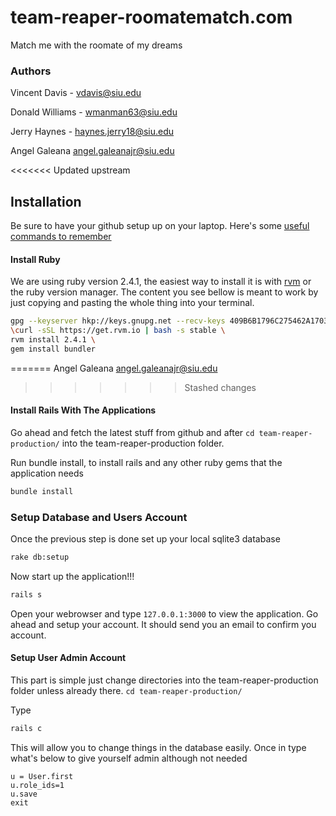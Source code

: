# team-reaper-roomatematch.com
Match me with the roomate of my dreams

### Authors
Vincent Davis - vdavis@siu.edu

Donald Williams - wmanman63@siu.edu

Jerry Haynes - haynes.jerry18@siu.edu

Angel Galeana angel.galeanajr@siu.edu

<<<<<<< Updated upstream
## Installation
Be sure to have your github setup up on your laptop. Here's some [useful commands to remember](https://github.com/SIU-CS/team-reaper-production/wiki/Git-Commands)
#### Install Ruby
We are using ruby version 2.4.1, the easiest way to install it is with [rvm](https://rvm.io) or the ruby version manager. The content you see bellow is meant to work by just copying and pasting the whole thing into your terminal.
```bash
gpg --keyserver hkp://keys.gnupg.net --recv-keys 409B6B1796C275462A1703113804BB82D39DC0E3 7D2BAF1CF37B13E2069D6956105BD0E739499BDB \
\curl -sSL https://get.rvm.io | bash -s stable \
rvm install 2.4.1 \
gem install bundler
```
=======
Angel Galeana angel.galeanajr@siu.edu
>>>>>>> Stashed changes

#### Install Rails With The Applications

Go ahead and fetch the latest stuff from github and after ```cd team-reaper-production/``` into the team-reaper-production folder.

Run bundle install, to install rails and any other ruby gems that the application needs
```bash
bundle install
```

### Setup Database and Users Account
Once the previous step is done set up your local sqlite3 database
```bash
rake db:setup
```
Now start up the application!!!
```bash
rails s
```

Open your webrowser and type ```127.0.0.1:3000``` to view the application. Go ahead and setup your account. It should send you an email to confirm you account.

#### Setup User Admin Account

This part is simple just change directories into the team-reaper-production folder unless already there. ```cd team-reaper-production/```

Type
```bash
rails c
```
This will allow you to change things in the database easily. Once in type what's below to give yourself admin although not needed
```
u = User.first
u.role_ids=1
u.save
exit
```
